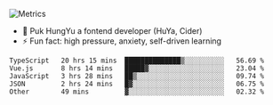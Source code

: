 ![Metrics](https://metrics.lecoq.io/trojan0523)


 - 🔭 Puk HungYu a fontend developer (HuYa, Cider)
 - ⚡ Fun fact: high pressure, anxiety, self-driven learning 

 <!--START_SECTION:waka-->

```text
TypeScript   20 hrs 15 mins  ██████████████▒░░░░░░░░░░   56.69 %
Vue.js       8 hrs 14 mins   █████▓░░░░░░░░░░░░░░░░░░░   23.04 %
JavaScript   3 hrs 28 mins   ██▒░░░░░░░░░░░░░░░░░░░░░░   09.74 %
JSON         2 hrs 24 mins   █▓░░░░░░░░░░░░░░░░░░░░░░░   06.75 %
Other        49 mins         ▓░░░░░░░░░░░░░░░░░░░░░░░░   02.32 %
```

<!--END_SECTION:waka-->

 
<!--
**Trojan0523/Trojan0523** is a ✨ _special_ ✨ repository because its `README.md` (this file) appears on your GitHub profile.

Here are some ideas to get you started:

- 👯 looking to collaborate on where? i don`t know
- 🤔 I’m looking for help with ...
- 💬 Ask me about ...
- 📫 How to reach me: ...
- 😄 Pronouns: ...
- ⚡ Fun fact: ...
![](https://komarev.com/ghpvc/?username=trojan0523)
<img align="left" width="350px" height="180px" src="https://github-readme-stats.vercel.app/api?username=trojan0523&show_icons=true&icon_color=199861&count_private=true" />
<img width="350px" height="165px" alt="Most Used Lang" src="https://github-readme-stats.vercel.app/api/top-langs/?username=trojan0523&layout=compact" />

### Hi there 👋   ![](https://komarev.com/ghpvc/?username=trojan0523&color=ff69b4&label=PV+Since+2020-1-1)

-->
